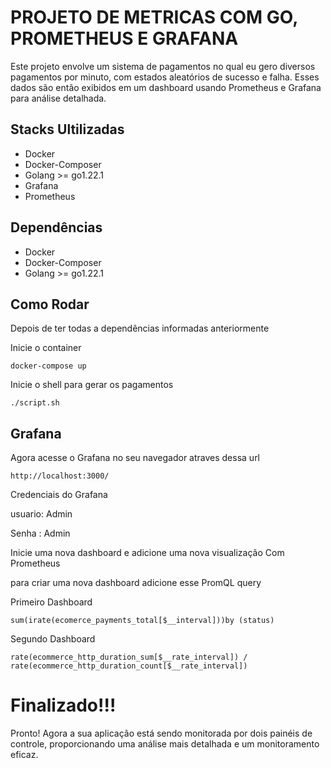 
# PROJETO DE METRICAS COM GO, PROMETHEUS E GRAFANA

Este projeto envolve um sistema de pagamentos no qual eu gero diversos pagamentos por minuto, com estados aleatórios de sucesso e falha. Esses dados são então exibidos em um dashboard usando Prometheus e Grafana para análise detalhada.




## Stacks Ultilizadas

- Docker
- Docker-Composer
- Golang >= go1.22.1
- Grafana
- Prometheus 

####

## Dependências

- Docker
- Docker-Composer
- Golang >= go1.22.1


####

## Como Rodar

Depois de ter todas a dependências informadas anteriormente

Inicie o container

```shell
docker-compose up
```

Inicie o shell para gerar os pagamentos

```shell
./script.sh  
```

## Grafana

Agora acesse o Grafana no seu navegador atraves dessa url

```shell
http://localhost:3000/
```
Credenciais do Grafana

usuario: Admin 

Senha : Admin


Inicie uma nova dashboard e adicione uma nova visualização 
Com Prometheus

para criar uma nova dashboard adicione esse PromQL query

Primeiro Dashboard
```shell
sum(irate(ecomerce_payments_total[$__interval]))by (status)
```

Segundo Dashboard
```shell
rate(ecommerce_http_duration_sum[$__rate_interval]) / rate(ecommerce_http_duration_count[$__rate_interval])
```
# Finalizado!!!
Pronto! Agora a sua aplicação está sendo monitorada por dois painéis de controle, proporcionando uma análise mais detalhada e um monitoramento eficaz.
####






